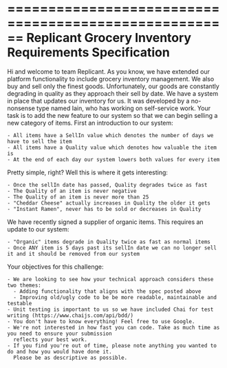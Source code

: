 

  ======================================================
  Replicant Grocery Inventory Requirements Specification
  ======================================================

  Hi and welcome to team Replicant. As you know, we have extended our platform functionality to include 
  grocery inventory management. We also buy and sell only the finest goods. Unfortunately, our goods 
  are constantly degrading in quality as they approach their sell by date. We have a system in place 
  that updates our inventory for us. It was developed by a no-nonsense type named Iain, who has working 
  on self-service work. Your task is to add the new feature to our system so that we can begin selling 
  a new category of items. First an introduction to our system:

    - All items have a SellIn value which denotes the number of days we have to sell the item
    - All items have a Quality value which denotes how valuable the item is
    - At the end of each day our system lowers both values for every item

  Pretty simple, right? Well this is where it gets interesting:

    - Once the sellIn date has passed, Quality degrades twice as fast
    - The Quality of an item is never negative
    - The Quality of an item is never more than 25
    - "Cheddar Cheese" actually increases in Quality the older it gets
    - "Instant Ramen", never has to be sold or decreases in Quality

  We have recently signed a supplier of organic items. This requires an update to our system:

    - "Organic" items degrade in Quality twice as fast as normal items
    - Once ANY item is 5 days past its sellIn date we can no longer sell it and it should be removed from our system
  
  Your objectives for this challenge: 

    - We are looking to see how your technical approach considers these two themes:
      - Adding functionality that aligns with the spec posted above 
      - Improving old/ugly code to be be more readable, maintainable and testable
    - Unit testing is important to us so we have included Chai for test writing (https://www.chaijs.com/api/bdd/)
    - You don't have to know everything! Feel free to use Google. 
    - We're not interested in how fast you can code. Take as much time as you need to ensure your submission 
      reflects your best work.
    - If you find you're out of time, please note anything you wanted to do and how you would have done it.
      Please be as descriptive as possible.